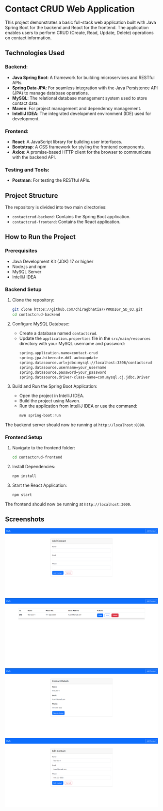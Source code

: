 # Contact CRUD Web Application

This project demonstrates a basic full-stack web application built with Java Spring Boot for the backend and React for the frontend. The application enables users to perform CRUD (Create, Read, Update, Delete) operations on contact information.

## Technologies Used

### Backend:

- **Java Spring Boot**: A framework for building microservices and RESTful APIs.
- **Spring Data JPA**: For seamless integration with the Java Persistence API (JPA) to manage database operations.
- **MySQL**: The relational database management system used to store contact data.
- **Maven**: For project management and dependency management.
- **IntelliJ IDEA**: The integrated development environment (IDE) used for development.

### Frontend:

- **React**: A JavaScript library for building user interfaces.
- **Bootstrap**: A CSS framework for styling the frontend components.
- **Axios**: A promise-based HTTP client for the browser to communicate with the backend API.

### Testing and Tools:

- **Postman**: For testing the RESTful APIs.

## Project Structure

The repository is divided into two main directories:

- `contactcrud-backend`: Contains the Spring Boot application.
- `contactcrud-frontend`: Contains the React application.

## How to Run the Project

### Prerequisites

- Java Development Kit (JDK) 17 or higher
- Node.js and npm
- MySQL Server
- IntelliJ IDEA

### Backend Setup

1. Clone the repository:

   ```bash
   git clone https://github.com/chiragbhatia7/PRODIGY_SD_03.git
   cd contactcrud-backend
   ```

2. Configure MySQL Database:

   - Create a database named `contactcrud`.
   - Update the `application.properties` file in the `src/main/resources` directory with your MySQL username and password:
     ```properties
     spring.application.name=contact-crud
     spring.jpa.hibernate.ddl-auto=update
     spring.datasource.url=jdbc:mysql://localhost:3306/contactcrud
     spring.datasource.username=your_username
     spring.datasource.password=your_password
     spring.datasource.driver-class-name=com.mysql.cj.jdbc.Driver
     ```

3. Build and Run the Spring Boot Application:
   - Open the project in IntelliJ IDEA.
   - Build the project using Maven.
   - Run the application from IntelliJ IDEA or use the command:
     ```bash
     mvn spring-boot:run
     ```

The backend server should now be running at `http://localhost:8080`.

### Frontend Setup

1. Navigate to the frontend folder:

   ```bash
   cd contactcrud-frontend
   ```

2. Install Dependencies:

   ```bash
   npm install
   ```

3. Start the React Application:
   ```bash
   npm start
   ```

The frontend should now be running at `http://localhost:3000`.

## Screenshots
![](/screenshots/1.png)
![](/screenshots/2.png)
![](/screenshots/3.png)
![](/screenshots/4.png)